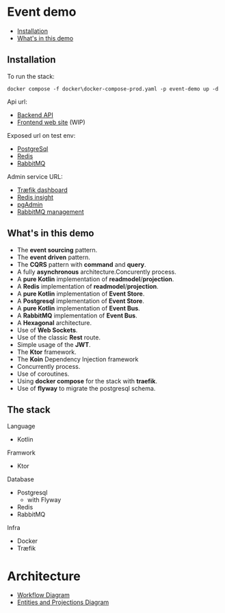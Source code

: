 Event demo
==========
- [Installation](#installation)
- [What's in this demo](#whats-in-this-demo)


Installation
------------

To run the stack:

```shell
docker compose -f docker\docker-compose-prod.yaml -p event-demo up -d
```

Api url:
- [Backend API](http://api.traefik.me/)
- [Frontend web site](http://app.traefik.me/) (WIP)

Exposed url on test env:
- [PostgreSql](http://localhost:5432/)
- [Redis](http://localhost:6379/)
- [RabbitMQ](http://localhost:15672/)

Admin service URL:
- [Træfik dashboard](http://traefik.traefik.me/)
- [Redis insight](http://insight.redis.traefik.me/)
- [pgAdmin](http://pgadmin.postgresql.traefik.me/)
- [RabbitMQ management](http://management.rabbitmq.traefik.me/)


What's in this demo
-------------------

- The **event sourcing** pattern.
- The **event driven** pattern.
- The **CQRS** pattern with **command** and **query**.
- A fully **asynchronous** architecture.Concurently process.
- A **pure Kotlin** implementation of **readmodel**/**projection**.
- A **Redis** implementation of **readmodel**/**projection**.
- A **pure Kotlin** implementation of **Event Store**.
- A **Postgresql** implementation of **Event Store**.
- A **pure Kotlin** implementation of **Event Bus**.
- A **RabbitMQ** implementation of **Event Bus**.
- A **Hexagonal** architecture.
- Use of **Web Sockets**.
- Use of the classic **Rest** route.
- Simple usage of the **JWT**.
- The **Ktor** framework.
- The **Koin** Dependency Injection framework
- Concurrently process.
- Use of coroutines.
- Using **docker compose** for the stack with **traefik**.
- Use of **flyway** to migrate the postgresql schema.

The stack
---------

Language
- Kotlin

Framwork
- Ktor

Database
- Postgresql
  - with Flyway
- Redis
- RabbitMQ

Infra
- Docker
- Træfik

Architecture
============

- [Workflow Diagram](./doc/Workflow.puml)
- [Entities and Projections Diagram](./doc/Entities.puml)